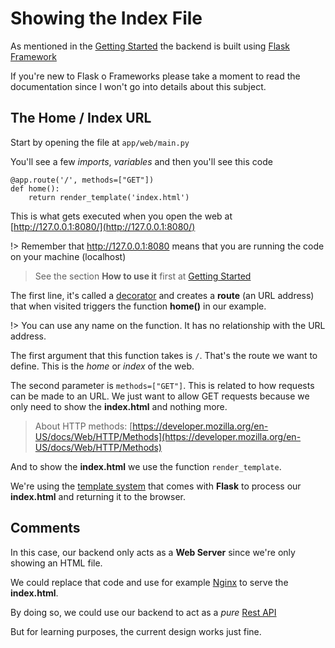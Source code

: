 # Showing the Index File

As mentioned in the [Getting Started](/README?id=what39s-it-about) the backend is built using [Flask Framework](https://flask.palletsprojects.com/en/2.1.x/)

If you're new to Flask o Frameworks please take a moment to read the documentation since I won't go into details about this subject.

## The Home / Index URL

Start by opening the file at `app/web/main.py`

You'll see a few *imports*, *variables* and then you'll see this code

```
@app.route('/', methods=["GET"])
def home():
    return render_template('index.html')
```

This is what gets executed when you open the web at [http://127.0.0.1:8080/](http://127.0.0.1:8080/)

!> Remember that http://127.0.0.1:8080 means that you are running the code on your machine (localhost)

> See the section **How to use it** first at [Getting Started](/README)

The first line, it's called a [decorator](https://www.programiz.com/python-programming/decorator) and creates a **route** (an URL address) that when visited triggers the function **home()** in our example.

!> You can use any name on the function. It has no relationship with the URL address.

The first argument that this function takes is `/`. That's the route we want to define. This is the *home* or *index* of the web.

The second parameter is `methods=["GET"]`. This is related to how requests can be made to an URL. We just want to allow GET requests because we only need to show the **index.html** and nothing more.

> About HTTP methods: [https://developer.mozilla.org/en-US/docs/Web/HTTP/Methods](https://developer.mozilla.org/en-US/docs/Web/HTTP/Methods)

And to show the **index.html** we use the function `render_template`. 

We're using the [template system](https://flask.palletsprojects.com/en/2.1.x/quickstart/#rendering-templates) that comes with **Flask** to process our **index.html** and returning it to the browser.

## Comments

In this case, our backend only acts as a **Web Server** since we're only showing an HTML file.

We could replace that code and use for example [Nginx](https://nginx.org/en/) to serve the **index.html**.

By doing so, we could use our backend to act as a *pure* [Rest API](https://www.ibm.com/cloud/learn/rest-apis) 

But for learning purposes, the current design works just fine.